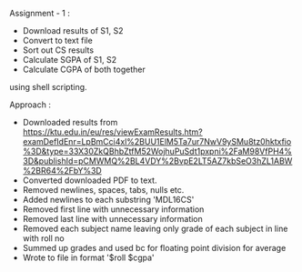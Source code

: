 Assignment - 1 :
- Download results of S1, S2
- Convert to text file
- Sort out CS results
- Calculate SGPA of S1, S2
- Calculate CGPA of both together

using shell scripting.

Approach :

- Downloaded results from https://ktu.edu.in/eu/res/viewExamResults.htm?examDefIdEnr=LpBmCci4xl%2BUU1ElM5Ta7ur7NwV9ySMu8tz0hktxfio%3D&type=33X30ZkQBhbZtfM52WojhuPuSdt1pxpni%2FaM98VfPH4%3D&publishId=pCMWMQ%2BL4VDY%2BvpE2LT5AZ7kbSeO3hZL1ABW%2BR64%2FbY%3D
- Converted downloaded PDF to text.
- Removed newlines, spaces, tabs, nulls etc.
- Added newlines to each substring 'MDL16CS'
- Removed first line with unnecessary information
- Removed last line with unnecessary information
- Removed each subject name leaving only grade of each subject in line with roll no
- Summed up grades and used bc for floating point division for average
- Wrote to file in format '$roll $cgpa'
